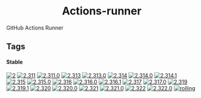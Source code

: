 <!---
NOTE: AUTO-GENERATED FILE
to edit this file, instead edit its template at: ./github/scripts/templates/container/README.md.j2
-->
<div align="center">

# Actions-runner

</div>

GitHub Actions Runner

## Tags

#### Stable



[![2](https://img.shields.io/badge/2-blue?style=flat-square)](https://github.com/shamubernetes/containers/pkgs/container/actions-runner/344700234?tag=2)
 [![2.311](https://img.shields.io/badge/2.311-blue?style=flat-square)](https://github.com/shamubernetes/containers/pkgs/container/actions-runner/167754895?tag=2.311)
 [![2.311.0](https://img.shields.io/badge/2.311.0-blue?style=flat-square)](https://github.com/shamubernetes/containers/pkgs/container/actions-runner/167754895?tag=2.311.0)
 [![2.313](https://img.shields.io/badge/2.313-blue?style=flat-square)](https://github.com/shamubernetes/containers/pkgs/container/actions-runner/183261826?tag=2.313)
 [![2.313.0](https://img.shields.io/badge/2.313.0-blue?style=flat-square)](https://github.com/shamubernetes/containers/pkgs/container/actions-runner/183261826?tag=2.313.0)
 [![2.314](https://img.shields.io/badge/2.314-blue?style=flat-square)](https://github.com/shamubernetes/containers/pkgs/container/actions-runner/185960221?tag=2.314)
 [![2.314.0](https://img.shields.io/badge/2.314.0-blue?style=flat-square)](https://github.com/shamubernetes/containers/pkgs/container/actions-runner/183690725?tag=2.314.0)
 [![2.314.1](https://img.shields.io/badge/2.314.1-blue?style=flat-square)](https://github.com/shamubernetes/containers/pkgs/container/actions-runner/185960221?tag=2.314.1)
 [![2.315](https://img.shields.io/badge/2.315-blue?style=flat-square)](https://github.com/shamubernetes/containers/pkgs/container/actions-runner/198831628?tag=2.315)
 [![2.315.0](https://img.shields.io/badge/2.315.0-blue?style=flat-square)](https://github.com/shamubernetes/containers/pkgs/container/actions-runner/198831628?tag=2.315.0)
 [![2.316](https://img.shields.io/badge/2.316-blue?style=flat-square)](https://github.com/shamubernetes/containers/pkgs/container/actions-runner/211421431?tag=2.316)
 [![2.316.0](https://img.shields.io/badge/2.316.0-blue?style=flat-square)](https://github.com/shamubernetes/containers/pkgs/container/actions-runner/207436482?tag=2.316.0)
 [![2.316.1](https://img.shields.io/badge/2.316.1-blue?style=flat-square)](https://github.com/shamubernetes/containers/pkgs/container/actions-runner/211421431?tag=2.316.1)
 [![2.317](https://img.shields.io/badge/2.317-blue?style=flat-square)](https://github.com/shamubernetes/containers/pkgs/container/actions-runner/230624255?tag=2.317)
 [![2.317.0](https://img.shields.io/badge/2.317.0-blue?style=flat-square)](https://github.com/shamubernetes/containers/pkgs/container/actions-runner/230624255?tag=2.317.0)
 [![2.319](https://img.shields.io/badge/2.319-blue?style=flat-square)](https://github.com/shamubernetes/containers/pkgs/container/actions-runner/270227043?tag=2.319)
 [![2.319.1](https://img.shields.io/badge/2.319.1-blue?style=flat-square)](https://github.com/shamubernetes/containers/pkgs/container/actions-runner/270227043?tag=2.319.1)
 [![2.320](https://img.shields.io/badge/2.320-blue?style=flat-square)](https://github.com/shamubernetes/containers/pkgs/container/actions-runner/283823130?tag=2.320)
 [![2.320.0](https://img.shields.io/badge/2.320.0-blue?style=flat-square)](https://github.com/shamubernetes/containers/pkgs/container/actions-runner/283823130?tag=2.320.0)
 [![2.321](https://img.shields.io/badge/2.321-blue?style=flat-square)](https://github.com/shamubernetes/containers/pkgs/container/actions-runner/318953272?tag=2.321)
 [![2.321.0](https://img.shields.io/badge/2.321.0-blue?style=flat-square)](https://github.com/shamubernetes/containers/pkgs/container/actions-runner/318953272?tag=2.321.0)
 [![2.322](https://img.shields.io/badge/2.322-blue?style=flat-square)](https://github.com/shamubernetes/containers/pkgs/container/actions-runner/344700234?tag=2.322)
 [![2.322.0](https://img.shields.io/badge/2.322.0-blue?style=flat-square)](https://github.com/shamubernetes/containers/pkgs/container/actions-runner/344700234?tag=2.322.0)
 [![rolling](https://img.shields.io/badge/rolling-green?style=flat-square)](https://github.com/shamubernetes/containers/pkgs/container/actions-runner/344700234?tag=rolling)
